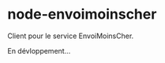 node-envoimoinscher
===================

Client pour le service EnvoiMoinsCher.

En dévloppement...
